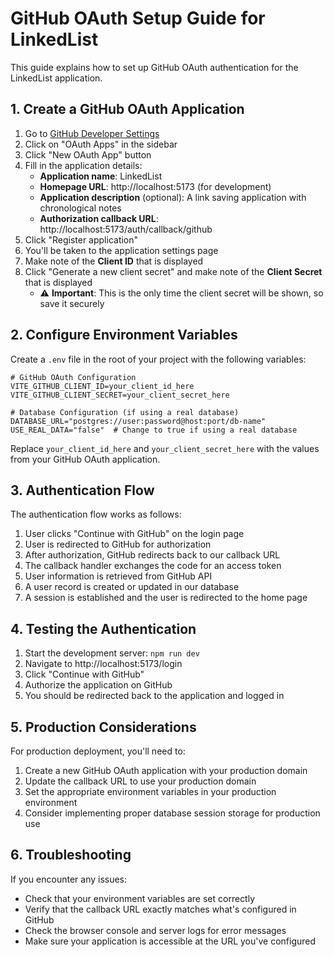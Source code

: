 # GitHub OAuth Setup Guide for LinkedList

This guide explains how to set up GitHub OAuth authentication for the LinkedList application.

## 1. Create a GitHub OAuth Application

1. Go to [GitHub Developer Settings](https://github.com/settings/developers)
2. Click on "OAuth Apps" in the sidebar
3. Click "New OAuth App" button
4. Fill in the application details:
   - **Application name**: LinkedList
   - **Homepage URL**: http://localhost:5173 (for development)
   - **Application description** (optional): A link saving application with chronological notes
   - **Authorization callback URL**: http://localhost:5173/auth/callback/github
5. Click "Register application"
6. You'll be taken to the application settings page
7. Make note of the **Client ID** that is displayed
8. Click "Generate a new client secret" and make note of the **Client Secret** that is displayed
   - ⚠️ **Important**: This is the only time the client secret will be shown, so save it securely

## 2. Configure Environment Variables

Create a `.env` file in the root of your project with the following variables:

```
# GitHub OAuth Configuration
VITE_GITHUB_CLIENT_ID=your_client_id_here
VITE_GITHUB_CLIENT_SECRET=your_client_secret_here

# Database Configuration (if using a real database)
DATABASE_URL="postgres://user:password@host:port/db-name"
USE_REAL_DATA="false"  # Change to true if using a real database
```

Replace `your_client_id_here` and `your_client_secret_here` with the values from your GitHub OAuth application.

## 3. Authentication Flow

The authentication flow works as follows:

1. User clicks "Continue with GitHub" on the login page
2. User is redirected to GitHub for authorization
3. After authorization, GitHub redirects back to our callback URL
4. The callback handler exchanges the code for an access token
5. User information is retrieved from GitHub API
6. A user record is created or updated in our database
7. A session is established and the user is redirected to the home page

## 4. Testing the Authentication

1. Start the development server: `npm run dev`
2. Navigate to http://localhost:5173/login
3. Click "Continue with GitHub"
4. Authorize the application on GitHub
5. You should be redirected back to the application and logged in

## 5. Production Considerations

For production deployment, you'll need to:

1. Create a new GitHub OAuth application with your production domain
2. Update the callback URL to use your production domain
3. Set the appropriate environment variables in your production environment
4. Consider implementing proper database session storage for production use

## 6. Troubleshooting

If you encounter any issues:

- Check that your environment variables are set correctly
- Verify that the callback URL exactly matches what's configured in GitHub
- Check the browser console and server logs for error messages
- Make sure your application is accessible at the URL you've configured